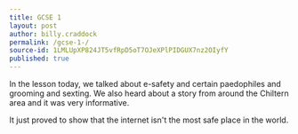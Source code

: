 ```yaml
---
title: GCSE 1 
layout: post
author: billy.craddock
permalink: /gcse-1-/
source-id: 1LMLUpXP824JT5vfRpD5oT7OJeXPlPIDGUX7nz2OIyfY
published: true
---
```

In the lesson today, we talked about e-safety and certain paedophiles and grooming and sexting. We also heard about a story from around the Chiltern area and it was very informative.

It just proved to show that the internet isn't the most safe place in the world.

